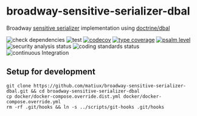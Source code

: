 broadway-sensitive-serializer-dbal
===

Broadway [sensitive serializer](https://github.com/matiux/broadway-sensitive-serializer-dbal) implementation 
using [doctrine/dbal](https://github.com/doctrine/dbal)


![check dependencies](https://github.com/matiux/broadway-sensitive-serializer-dbal/actions/workflows/check-dependencies.yml/badge.svg)
![test](https://github.com/matiux/broadway-sensitive-serializer-dbal/actions/workflows/tests.yml/badge.svg)
[![codecov](https://codecov.io/gh/matiux/broadway-sensitive-serializer-dbal/branch/master/graph/badge.svg)](https://codecov.io/gh/matiux/broadway-sensitive-serializer-dbal)
[![type coverage](https://shepherd.dev/github/matiux/broadway-sensitive-serializer-dbal/coverage.svg)](https://shepherd.dev/github/matiux/broadway-sensitive-serializer-dbal)
[![psalm level](https://shepherd.dev/github/matiux/broadway-sensitive-serializer-dbal/level.svg)](https://shepherd.dev/github/matiux/broadway-sensitive-serializer-dbal)
![security analysis status](https://github.com/matiux/broadway-sensitive-serializer-dbal/actions/workflows/security-analysis.yml/badge.svg)
![coding standards status](https://github.com/matiux/broadway-sensitive-serializer-dbal/actions/workflows/coding-standards.yml/badge.svg)
![continuous Integration](https://github.com/matiux/broadway-sensitive-serializer-dbal/actions/workflows/ci.yml/badge.svg)

## Setup for development

```shell
git clone https://github.com/matiux/broadway-sensitive-serializer-dbal.git && cd broadway-sensitive-serializer-dbal
cp docker/docker-compose.override.dist.yml docker/docker-compose.override.yml
rm -rf .git/hooks && ln -s ../scripts/git-hooks .git/hooks
```